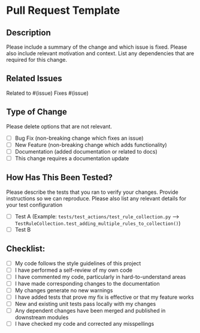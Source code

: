 # Pull Request Template

## Description

Please include a summary of the change and which issue is fixed. Please also include relevant motivation and context. List any dependencies that are required for this change.

## Related Issues

Related to #(issue)
Fixes #(issue)

## Type of Change

Please delete options that are not relevant.

- [ ] Bug Fix (non-breaking change which fixes an issue)
- [ ] New Feature (non-breaking change which adds functionality)
- [ ] Documentation (added documentation or related to docs)
- [ ] This change requires a documentation update

## How Has This Been Tested?

Please describe the tests that you ran to verify your changes. Provide instructions so we can reproduce. Please also list any relevant details for your test configuration

- [ ] Test A (Example: `tests/test_actions/test_rule_collection.py` --> `TestRuleCollection.test_adding_multiple_rules_to_collection()`)
- [ ] Test B

## Checklist:

- [ ] My code follows the style guidelines of this project
- [ ] I have performed a self-review of my own code
- [ ] I have commented my code, particularly in hard-to-understand areas
- [ ] I have made corresponding changes to the documentation
- [ ] My changes generate no new warnings
- [ ] I have added tests that prove my fix is effective or that my feature works
- [ ] New and existing unit tests pass locally with my changes
- [ ] Any dependent changes have been merged and published in downstream modules
- [ ] I have checked my code and corrected any misspellings